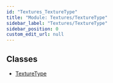 ```yaml
---
id: "Textures_TextureType"
title: "Module: Textures/TextureType"
sidebar_label: "Textures/TextureType"
sidebar_position: 0
custom_edit_url: null
---
```


## Classes

- [TextureType](../classes/Textures_TextureType.TextureType.md)
